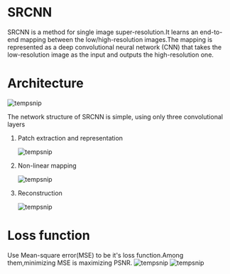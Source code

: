 # SRCNN

SRCNN is a method for single image super-resolution.It learns an end-to-end mapping between the low/high-resolution images.The mapping is represented as a deep convolutional neural network (CNN) that takes the low-resolution image as the input and outputs the high-resolution one.

# Architecture
![tempsnip](https://github.com/TONY19950506/SRCNN/assets/110157487/ea51051e-3819-455f-b9b6-929fcf43db07)

The network structure of SRCNN is simple, using only three convolutional layers
1. Patch extraction and representation

   ![tempsnip](https://github.com/TONY19950506/SRCNN/assets/110157487/ee7489a8-2278-42c9-8dc7-6dedf70b0777)

3. Non-linear mapping

   ![tempsnip](https://github.com/TONY19950506/SRCNN/assets/110157487/e78c4475-8534-4828-8968-43783d9a71d5)

3. Reconstruction

   ![tempsnip](https://github.com/TONY19950506/SRCNN/assets/110157487/90b2790e-55f7-4f26-806b-c4da9c00aa27)

# Loss function 
Use Mean-square error(MSE) to be it's loss function.Among them,minimizing MSE is maximizing PSNR.
   ![tempsnip](https://github.com/TONY19950506/SRCNN/assets/110157487/9608040a-2163-4bf9-beac-ca17bbeb8915)
   ![tempsnip](https://github.com/TONY19950506/SRCNN/assets/110157487/20fda5ba-331c-458c-9ece-cbba9335c7c0)

